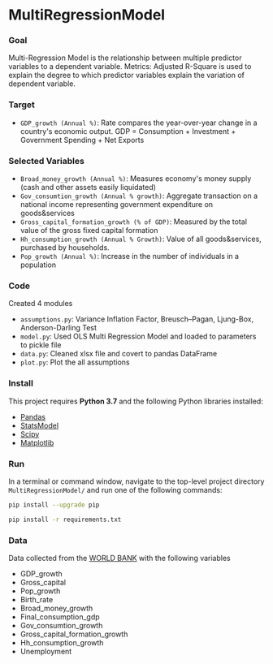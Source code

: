 # MultiRegressionModel

### Goal
Multi-Regression Model is the relationship between multiple predictor variables to a dependent variable.
Metrics: Adjusted R-Square is used to explain the degree to which predictor variables explain the variation of dependent variable.

### Target
- `GDP_growth (Annual %)`: Rate compares the year-over-year change in a country's economic output. GDP = Consumption + Investment + Government Spending + Net Exports

### Selected Variables
- `Broad_money_growth (Annual %)`: Measures economy's money supply (cash and other assets easily liquidated)
- `Gov_consumtion_growth (Annual % growth)`: Aggregate transaction on a national income representing government expenditure on goods&services
- `Gross_capital_formation_growth (% of GDP)`: Measured by the total value of the gross fixed capital formation
- `Hh_consumption_growth (Annual % Growth)`: Value of all goods&services, purchased by households.
- `Pop_growth (Annual %)`: Increase in the number of individuals in a population

### Code

Created 4 modules
- `assumptions.py`: Variance Inflation Factor, Breusch–Pagan, Ljung-Box, Anderson-Darling Test
- `model.py`: Used OLS Multi Regression Model and loaded to parameters to pickle file
- `data.py`: Cleaned xlsx file and covert to pandas DataFrame
- `plot.py`: Plot the all assumptions 

### Install
This project requires **Python 3.7** and the following Python libraries installed:

- [Pandas](http://pandas.pydata.org)
- [StatsModel](https://www.statsmodels.org/stable/index.html)
- [Scipy](https://www.scipy.org/)
- [Matplotlib](https://matplotlib.org/)

### Run

In a terminal or command window, navigate to the top-level project directory `MultiRegressionModel/` and run one of the following commands:

```bash
pip install --upgrade pip
``` 
```bash
pip install -r requirements.txt
``` 

### Data

Data collected from the [WORLD BANK](https://data.worldbank.org/) with the following variables
- GDP_growth
- Gross_capital
- Pop_growth
- Birth_rate
- Broad_money_growth
- Final_consumption_gdp
- Gov_consumtion_growth
- Gross_capital_formation_growth
- Hh_consumption_growth
- Unemployment
